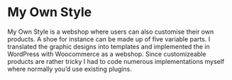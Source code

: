 <!--
  id: 2306
  slug: my-own-style
  type: fortpolio
  excerpt: Implemented Woocommerce webshop into Wordpress. Created a module that enabled customizeable products. 
  categories: JavaScript, frontend, HTML/CSS, backend, mobile
  tags: HTML, jQuery, Wordpress, Less, Woocommerce, Grunt, interaction design
  clients: Zoutpeper
  collaboration: Ibrahim Farah
  prizes: 
  thumbnail: MYOS_home.png
  image: MYOS_home.png
  images: MYOS_Karly_mobile.png, MYOS_home.png, MYOS_Karly.png
  inCv: true
  inPortfolio: true
  dateFrom: 2014-02-01
  dateTo: 2014-04-01
-->

# My Own Style

My Own Style is a webshop where users can also customise their own products. A shoe for instance can be made up of five variable parts.
I translated the graphic designs into templates and implemented the in WordPress with Woocommerce as a webshop.
Since customizeable products are rather tricky I had to code numerous implementations myself where normally you&#8217;d use existing plugins.